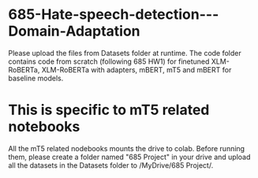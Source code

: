 # 685-Hate-speech-detection---Domain-Adaptation

Please upload the files from Datasets folder at runtime. The code folder contains code from scratch (following 685 HW1) for finetuned XLM-RoBERTa, XLM-RoBERTa with adapters, mBERT, mT5 and mBERT for baseline models.



# This is specific to mT5 related notebooks 
All the mT5 related nodebooks mounts the drive to colab. Before running them, please create a folder named "685 Project" in your drive  and upload all the datasets in the Datasets folder to /MyDrive/685 Project/. 


